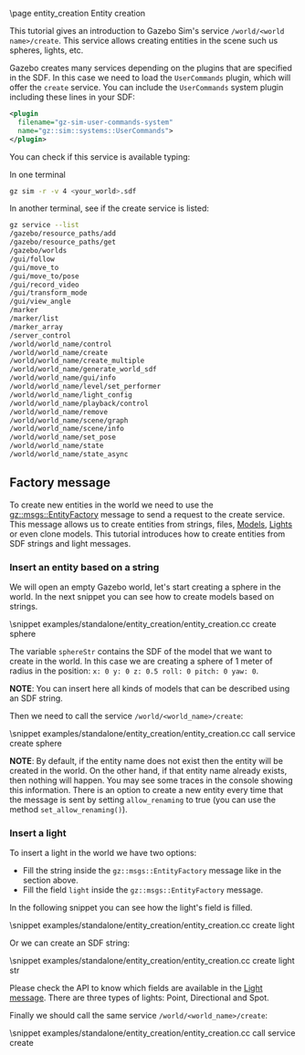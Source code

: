 \page entity_creation Entity creation

This tutorial gives an introduction to Gazebo Sim's service `/world/<world name>/create`.
This service allows creating entities in the scene such us spheres, lights, etc.

Gazebo creates many services depending on the plugins that are specified in the SDF.
In this case we need to load the `UserCommands` plugin, which will offer the `create` service.
You can include the `UserCommands` system plugin including these lines in your SDF:

```xml
<plugin
  filename="gz-sim-user-commands-system"
  name="gz::sim::systems::UserCommands">
</plugin>
```

You can check if this service is available typing:

In one terminal

```bash
gz sim -r -v 4 <your_world>.sdf
```

In another terminal, see if the create service is listed:

```bash
gz service --list
/gazebo/resource_paths/add
/gazebo/resource_paths/get
/gazebo/worlds
/gui/follow
/gui/move_to
/gui/move_to/pose
/gui/record_video
/gui/transform_mode
/gui/view_angle
/marker
/marker/list
/marker_array
/server_control
/world/world_name/control
/world/world_name/create
/world/world_name/create_multiple
/world/world_name/generate_world_sdf
/world/world_name/gui/info
/world/world_name/level/set_performer
/world/world_name/light_config
/world/world_name/playback/control
/world/world_name/remove
/world/world_name/scene/graph
/world/world_name/scene/info
/world/world_name/set_pose
/world/world_name/state
/world/world_name/state_async
```

## Factory message

To create new entities in the world we need to use the
[gz::msgs::EntityFactory](https://gazebosim.org/api/msgs/9/classgz_1_1msgs_1_1EntityFactory.html)
message to send a request to the create service.
This message allows us to create entities from strings, files,
[Models](https://gazebosim.org/api/msgs/9/classgz_1_1msgs_1_1Model.html),
[Lights](https://gazebosim.org/api/msgs/9/classgz_1_1msgs_1_1Light.html) or even clone models.
This tutorial introduces how to create entities from SDF strings and light messages.

### Insert an entity based on a string

We will open an empty Gazebo world, let's start creating a sphere in the world.
In the next snippet you can see how to create models based on strings.

\snippet examples/standalone/entity_creation/entity_creation.cc create sphere

The variable `sphereStr` contains the SDF of the model that we want to create in the world.
In this case we are creating a sphere of 1 meter of radius in the position: `x: 0 y: 0 z: 0.5 roll: 0 pitch: 0 yaw: 0`.

**NOTE**: You can insert here all kinds of models that can be described using an SDF string.

Then we need to call the service `/world/<world_name>/create`:

\snippet examples/standalone/entity_creation/entity_creation.cc call service create sphere

**NOTE**: By default, if the entity name does not exist then the entity will be created
in the world. On the other hand, if that entity name already exists, then nothing will
happen. You may see some traces in the console showing this information.
There is an option to create a new entity every time that the message is sent by setting
`allow_renaming` to true (you can use the method `set_allow_renaming()`).

### Insert a light

To insert a light in the world we have two options:

 - Fill the string inside the `gz::msgs::EntityFactory` message like in the section above.
 - Fill the field `light` inside the `gz::msgs::EntityFactory` message.

In the following snippet you can see how the light's field is filled.

\snippet examples/standalone/entity_creation/entity_creation.cc create light

Or we can create an SDF string:

\snippet examples/standalone/entity_creation/entity_creation.cc create light str

Please check the API to know which fields are available in the
[Light message](https://gazebosim.org/api/msgs/9/classgz_1_1msgs_1_1Light.html).
There are three types of lights: Point, Directional and Spot.

Finally we should call the same service `/world/<world_name>/create`:

\snippet examples/standalone/entity_creation/entity_creation.cc call service create
